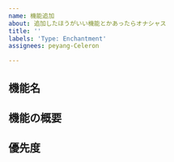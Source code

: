 ```yaml
---
name: 機能追加
about: 追加したほうがいい機能とかあったらオナシャス
title: ''
labels: 'Type: Enchantment'
assignees: peyang-Celeron

---
```


## 機能名

## 機能の概要

## 優先度
<!-- 優先してほしかったら書いて -->

